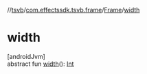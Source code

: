 //[tsvb](../../../index.md)/[com.effectssdk.tsvb.frame](../index.md)/[Frame](index.md)/[width](width.md)

# width

[androidJvm]\
abstract fun [width](width.md)(): [Int](https://kotlinlang.org/api/latest/jvm/stdlib/kotlin-stdlib/kotlin/-int/index.html)
